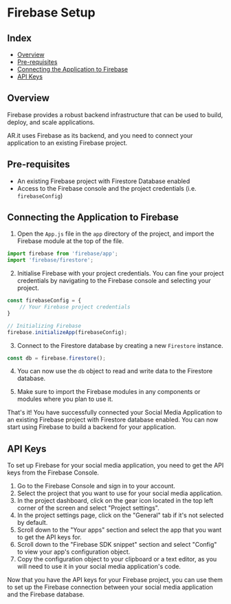 <!-- omit from toc -->
# Firebase Setup

<!-- omit from toc -->
## Index

- [Overview](#overview)
- [Pre-requisites](#pre-requisites)
- [Connecting the Application to Firebase](#connecting-the-application-to-firebase)
- [API Keys](#api-keys)


## Overview
Firebase provides a robust backend infrastructure that can be used to build, deploy, and scale applications.

AR.it uses Firebase as its backend, and you need to connect your application to an existing Firebase project.

## Pre-requisites
- An existing Firebase project with Firestore Database enabled
- Access to the Firebase console and the project credentials (i.e. `firebaseConfig`)

## Connecting the Application to Firebase

1. Open the `App.js` file in the `app` directory of the project, and import the Firebase module at the top of the file.

```js
import firebase from 'firebase/app';
import 'firebase/firestore';
```

2. Initialise Firebase with your project credentials. You can fine your project credentials by navigating to the Firebase console and selecting your project.

```js
const firebaseConfig = {
    // Your Firebase project credentials
}

// Initializing Firebase
firebase.initializeApp(firebaseConfig);
```

3. Connect to the Firestore database by creating a new `Firestore` instance.

```js
const db = firebase.firestore();
```

4. You can now use the `db` object to read and write data to the Firestore database.

5. Make sure to import the Firebase modules in any components or modules where you plan to use it.

That's it! You have successfully connected your Social Media Application to an existing Firebase project with Firestore database enabled. You can now start using Firebase to build a backend for your application.

## API Keys
To set up Firebase for your social media application, you need to get the API keys from the Firebase Console.

1. Go to the Firebase Console and sign in to your account.
2. Select the project that you want to use for your social media application.
3. In the project dashboard, click on the gear icon located in the top left corner of the screen and select "Project settings".
4. In the project settings page, click on the "General" tab if it's not selected by default.
5. Scroll down to the "Your apps" section and select the app that you want to get the API keys for.
6. Scroll down to the "Firebase SDK snippet" section and select "Config" to view your app's configuration object.
7. Copy the configuration object to your clipboard or a text editor, as you will need to use it in your social media application's code.

Now that you have the API keys for your Firebase project, you can use them to set up the Firebase connection between your social media application and the Firebase database.